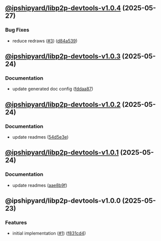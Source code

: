 ## [@ipshipyard/libp2p-devtools-v1.0.4](https://github.com/ipshipyard/js-libp2p-inspector/compare/@ipshipyard/libp2p-devtools-1.0.3...@ipshipyard/libp2p-devtools-1.0.4) (2025-05-27)

### Bug Fixes

* reduce redraws ([#3](https://github.com/ipshipyard/js-libp2p-inspector/issues/3)) ([d84a539](https://github.com/ipshipyard/js-libp2p-inspector/commit/d84a539857fff209f488030c325f63a1dbfd21c0))

## [@ipshipyard/libp2p-devtools-v1.0.3](https://github.com/ipshipyard/js-libp2p-inspector/compare/@ipshipyard/libp2p-devtools-1.0.2...@ipshipyard/libp2p-devtools-1.0.3) (2025-05-24)

### Documentation

* update generated doc config ([fddaa87](https://github.com/ipshipyard/js-libp2p-inspector/commit/fddaa87f25c70e39a993b766bc2a3ceacad120b8))

## [@ipshipyard/libp2p-devtools-v1.0.2](https://github.com/ipshipyard/js-libp2p-inspector/compare/@ipshipyard/libp2p-devtools-1.0.1...@ipshipyard/libp2p-devtools-1.0.2) (2025-05-24)

### Documentation

* update readmes ([54d5e3e](https://github.com/ipshipyard/js-libp2p-inspector/commit/54d5e3e731690f682fa4d5ba9e3d456cead09b22))

## [@ipshipyard/libp2p-devtools-v1.0.1](https://github.com/ipshipyard/js-libp2p-inspector/compare/@ipshipyard/libp2p-devtools-1.0.0...@ipshipyard/libp2p-devtools-1.0.1) (2025-05-24)

### Documentation

* update readmes ([aae8b9f](https://github.com/ipshipyard/js-libp2p-inspector/commit/aae8b9f578468a430a27294d3fa6e51dcab4e8e9))

## @ipshipyard/libp2p-devtools-v1.0.0 (2025-05-23)

### Features

* initial implementation ([#1](https://github.com/ipshipyard/js-libp2p-inspector/issues/1)) ([f831cd4](https://github.com/ipshipyard/js-libp2p-inspector/commit/f831cd4e7eff8f10db7c44a3b111dc46ff4892a7))
